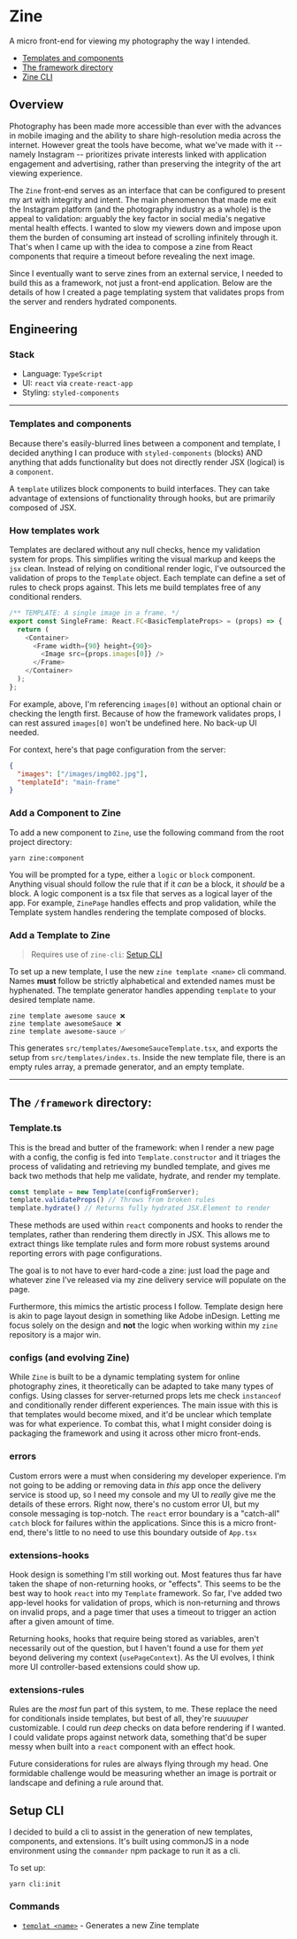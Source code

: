 # Zine
A micro front-end for viewing my photography the way I intended.

- [Templates and components](#templates-and-components)
- [The framework directory](#the-framework-directory)
- [Zine CLI](#setup-cli)

## Overview

Photography has been made more accessible than ever with the advances in mobile imaging
and the ability to share high-resolution media across the internet. However great the
tools have become, what we've made with it -- namely Instagram -- prioritizes private
interests linked with application engagement and advertising, rather than preserving the integrity of
the art viewing experience. 

The `Zine` front-end serves as an interface that can be configured to present my art
with integrity and intent. The main phenomenon that made me exit the Instagram platform
(and the photography industry as a whole) is the appeal to validation: arguably the key
factor in social media's negative mental health effects. I wanted to slow my
viewers down and impose upon them the burden of consuming art instead of scrolling
infinitely through it. That's when I came up with the idea to compose a zine from React
components that require a timeout before revealing the next image.

Since I eventually want to serve zines from an external service, I needed to build this as a
framework, not just a front-end application. Below are the details of how I created a page templating
system that validates props from the server and renders hydrated components. 

## Engineering

### Stack

- Language: `TypeScript`
- UI: `react` via `create-react-app`
- Styling: `styled-components`

---

### Templates and components

Because there's easily-blurred lines between a component and template, I decided anything I can produce with `styled-components` (blocks) AND anything that adds functionality but does not directly render JSX (logical) is a `component`. 

A `template` utilizes block components to build interfaces. They can take advantage of extensions of functionality through hooks, but are primarily composed of JSX.

### How templates work

Templates are declared without any null checks, hence my validation system for props. This simplifies writing the visual markup and keeps the `jsx` clean. Instead of relying on conditional render logic, I've outsourced the validation of props to the `Template` object. Each template can define a set of rules to check props against. This lets me build templates free of any conditional renders.

```typescript jsx
/** TEMPLATE: A single image in a frame. */
export const SingleFrame: React.FC<BasicTemplateProps> = (props) => {
  return (
    <Container>
      <Frame width={90} height={90}>
        <Image src={props.images[0]} />
      </Frame>
    </Container>
  );
};
```

For example, above, I'm referencing `images[0]` without an optional chain or checking the length first. Because of how the framework validates props, I can rest assured `images[0]` won't be undefined here. No back-up UI needed.

For context, here's that page configuration from the server:

```json
{
  "images": ["/images/img002.jpg"],
  "templateId": "main-frame"
}
```

### Add a Component to Zine

To add a new component to `Zine`, use the following command from the root project directory:

```
yarn zine:component
```

You will be prompted for a type, either a `logic` or `block` component. Anything visual should follow the rule that if it _can_ be a block, it _should_ be a block. A logic component is a tsx file that serves as a logical layer of the app. For example, `ZinePage` handles effects and prop validation, while the Template system handles rendering the template composed of blocks.

### Add a Template to Zine

> Requires use of `zine-cli`: [Setup CLI](#setup-cli)

To set up a new template, I use the new `zine template <name>` cli command. Names **must** follow be strictly alphabetical and extended names must be hyphenated. The template generator handles appending `template` to your desired template name.

```
zine template awesome sauce ❌
zine template awesomeSauce ❌
zine template awesome-sauce ✅
```

This generates `src/templates/AwesomeSauceTemplate.tsx`, and exports the setup from `src/templates/index.ts`. Inside the new template file, there is an empty rules array, a premade generator, and an empty template.

---

## The `/framework` directory:

### Template.ts

This is the bread and butter of the framework: when I render a new page with a config, the config is fed into `Template.constructor` and it triages the process of validating and retrieving my bundled template, and gives me back two methods that help me validate, hydrate, and render my template.

```typescript
const template = new Template(configFromServer);
template.validateProps() // Throws from broken rules
template.hydrate() // Returns fully hydrated JSX.Element to render
```

These methods are used within `react` components and hooks to render the templates, rather than rendering them directly in JSX. This allows me to extract things like template rules and form more robust systems around reporting errors with page configurations. 

The goal is to not have to ever hard-code a zine: just load the page and whatever zine I've released via my zine delivery service will populate on the page. 

Furthermore, this mimics the artistic process I follow. Template design here is akin to page layout design in something like Adobe inDesign. Letting me focus solely on the design and **not** the logic when working within my `zine` repository is a major win.

### configs (and evolving Zine)

While `Zine` is built to be a dynamic templating system for online photography zines, it theoretically can be adapted to take many types of configs. Using classes for server-returned props lets me check `instanceof` and conditionally render different experiences. The main issue with this is that templates would become mixed, and it'd be unclear which template was for what experience. To combat this, what I might consider doing is packaging the framework and using it across other micro front-ends.

### errors

Custom errors were a must when considering my developer experience. I'm not going to be adding or removing data in _this_ app once the delivery service is stood up, so I need my console and my UI to _really_ give me the details of these errors. Right now, there's no custom error UI, but my console messaging is top-notch. The `react` error boundary is a "catch-all" `catch` block for failures within the applications. Since this is a micro front-end, there's little to no need to use this boundary outside of `App.tsx`

### extensions-hooks

Hook design is something I'm still working out. Most features thus far have taken the shape of non-returning hooks, or "effects". This seems to be the best way to hook `react` into my `Template` framework. So far, I've added two app-level hooks for validation of props, which is non-returning and throws on invalid props, and a page timer that uses a timeout to trigger an action after a given amount of time.

Returning hooks, hooks that require being stored as variables, aren't necessarily out of the question, but I haven't found a use for them _yet_ beyond delivering my context (`usePageContext`). As the UI evolves, I think more UI controller-based extensions could show up.

### extensions-rules

Rules are the _most_ fun part of this system, to me. These replace the need for conditionals inside templates, but best of all, they're _suuuuper_ customizable. I could run _deep_ checks on data before rendering if I wanted. I could validate props against network data, something that'd be super messy when built into a `react` component with an effect hook.

Future considerations for rules are always flying through my head. One formidable challenge would be measuring whether an image is portrait or landscape and defining a rule around that.


## Setup CLI

I decided to build a cli to assist in the generation of new templates, components, and extensions. It's built using commonJS in a node environment using the `commander` npm package to run it as a cli.

To set up:

```
yarn cli:init
```

### Commands

- [`templat <name>`](#add-a-template-to-zine) - Generates a new Zine template

